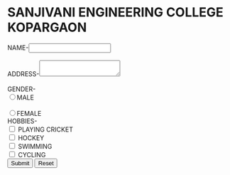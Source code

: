 <!DOCTYPE HTML>
<HYML>
<HEAD> 
  <h1> SANJIVANI ENGINEERING COLLEGE KOPARGAON</h1>
<BODY>
  NAME-<INPUT TYPE="TEXT" NAME="AB"><br></br>
  ADDRESS-<TEXTAREA HEIGHT="55" WEIGHT="20"> </TEXTAREA><BR></BR>
GENDER-<BR>
<INPUT TYPE="RADIO" NAME="AC">MALE<BR></bR>
<INPUT TYPE="RADIO" NAME="AC">FEMALE</BR>
HOBBIES-<bR>
<INPUT TYPE="CHECKBOX" NAME="S"> PLAYING CRICKET<BR>
<INPUT TYPE="CHECKBOX" NAME="H"> HOCKEY<BR>
<INPUT TYPE="CHECKBOX" NAME="LK"> SWIMMING<BR>
<INPUT TYPE="CHECKBOX" NAME="JH"> CYCLING<BR>
<INPUT TYPE="SUBMIT" NAME="KJ" BUTTON="OK">
<INPUT TYPE="RESET" NAME="JH" BUTTON="CANCEL">
  </HTML>
  </HEAD>
  </BODY>
